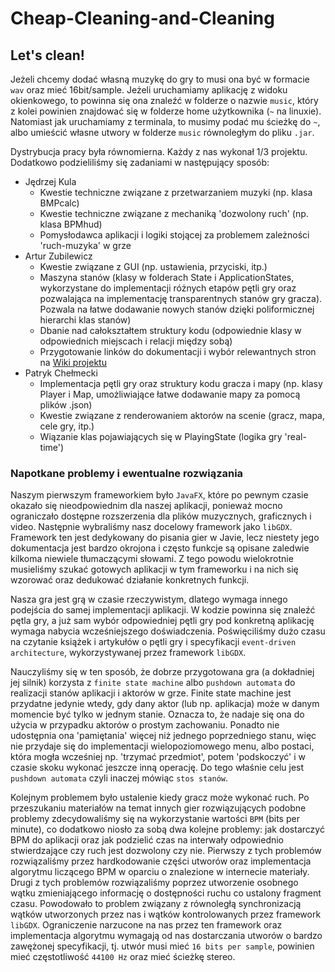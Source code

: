 # Cheap-Cleaning-and-Cleaning
Let's clean!
---

Jeżeli chcemy dodać własną muzykę do gry to musi ona być w formacie `wav` oraz mieć 16bit/sample. Jeżeli uruchamiamy aplikację z widoku okienkowego, to powinna się ona znaleźć w folderze o nazwie `music`, który z kolei powinien znajdować się w folderze home użytkownika (`~` na linuxie). Natomiast jak uruchamiamy z terminala, to musimy podać mu ścieżkę do `~`, albo umieścić własne utwory w folderze `music` równoległym do pliku `.jar`.

Dystrybucja pracy była równomierna. Każdy z nas wykonał 1/3 projektu. Dodatkowo podzieliliśmy się zadaniami w następujący sposób:
* Jędrzej Kula
  * Kwestie techniczne związane z przetwarzaniem muzyki (np. klasa BMPcalc)
  * Kwestie techniczne związane z mechaniką 'dozwolony ruch' (np. klasa BPMhud)
  * Pomysłodawca aplikacji i logiki stojącej za problemem zależności 'ruch-muzyka' w grze
* Artur Zubilewicz
  * Kwestie związane z GUI (np. ustawienia, przyciski, itp.)
  * Maszyna stanów (klasy w folderach State i ApplicationStates, wykorzystane do implementacji różnych etapów pętli gry oraz pozwalająca na implementację transparentnych stanów gry gracza). Pozwala na łatwe dodawanie nowych stanów dzięki poliformicznej hierarchi klas stanów)
  * Dbanie nad całokształtem struktury kodu (odpowiednie klasy w odpowiednich miejscach i relacji między sobą)
  * Przygotowanie linków do dokumentacji i wybór relewantnych stron na [Wiki projektu](https://github.com/AkaZecik/Cheap-Cleaning-and-Cleaning/wiki)
* Patryk Chełmecki
  * Implementacja pętli gry oraz struktury kodu gracza i mapy (np. klasy Player i Map, umożliwiające łatwe dodawanie mapy za pomocą plików .json)
  * Kwestie związane z renderowaniem aktorów na scenie (gracz, mapa, cele gry, itp.)
  * Wiązanie klas pojawiających się w PlayingState (logika gry 'real-time')

### Napotkane problemy i ewentualne rozwiązania
Naszym pierwszym frameworkiem było `JavaFX`, które po pewnym czasie okazało się nieodpowiednim dla naszej aplikacji, ponieważ mocno ograniczało dostępne rozszerzenia dla plików muzycznych, graficznych i video.
Następnie wybraliśmy nasz docelowy framework jako `libGDX`. Framework ten jest dedykowany do pisania gier w Javie, lecz niestety jego dokumentacja jest bardzo okrojona i często funkcje są opisane zaledwie kilkoma niewiele tłumaczącymi słowami. Z tego powodu wielokrotnie musieliśmy szukać gotowych aplikacji w tym frameworku i na nich się wzorować oraz dedukować działanie konkretnych funkcji.

Nasza gra jest grą w czasie rzeczywistym, dlatego wymaga innego podejścia do samej implementacji aplikacji. W kodzie powinna się znaleźć pętla gry, a już sam wybór odpowiedniej pętli gry pod konkretną aplikację wymaga nabycia wcześniejszego doświadczenia. Poświęciliśmy dużo czasu na czytanie książek i artykułów o pętli gry i specyfikacji `event-driven architecture`, wykorzystywanej przez framework `libGDX`.

Nauczyliśmy się w ten sposób, że dobrze przygotowana gra (a dokładniej jej silnik) korzysta z `finite state machine` albo `pushdown automata` do realizacji stanów aplikacji i aktorów w grze. Finite state machine jest przydatne jedynie wtedy, gdy dany aktor (lub np. aplikacja) może w danym momencie być tylko w jednym stanie. Oznacza to, że nadaje się ona do użycia w przypadku aktorów o prostym zachowaniu. Ponadto nie udostępnia ona 'pamiętania' więcej niż jednego poprzedniego stanu, więc nie przydaje się do implementacji wielopoziomowego menu, albo postaci, która mogła wcześniej np. 'trzymać przedmiot', potem 'podskoczyć' i w czasie skoku wykonać jeszcze inną operację. Do tego właśnie celu jest `pushdown automata` czyli inaczej mówiąc `stos stanów`.

Kolejnym problemem było ustalenie kiedy gracz może wykonać ruch. Po przeszukaniu materiałów na temat innych gier rozwiązujących podobne problemy zdecydowaliśmy się na wykorzystanie wartości `BPM` (bits per minute), co dodatkowo niosło za sobą dwa kolejne problemy: jak dostarczyć BPM do aplikacji oraz jak podzielić czas na interwały odpowiednio stwierdzające czy ruch jest dozwolony czy nie.
Pierwszy z tych problemów rozwiązaliśmy przez hardkodowanie części utworów oraz implementacja algorytmu liczącego BPM w oparciu o znalezione w internecie materiały.
Drugi z tych problemów rozwiązaliśmy poprzez utworzenie osobnego wątku zmieniającego informację o dostępności ruchu co ustalony fragment czasu. Powodowało to problem związany z równoległą synchronizacją wątków utworzonych przez nas i wątków kontrolowanych przez framework `libGDX`. Ograniczenie narzucone na nas przez ten framework oraz implementacja algorytmu wymagają od nas dostarczania utworów o bardzo zawężonej specyfikacji, tj. utwór musi mieć `16 bits per sample`, powinien mieć częstotliwość `44100 Hz` oraz mieć ścieżkę stereo.
